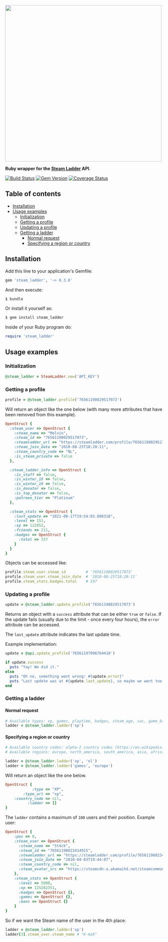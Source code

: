 <img width="500px" src="https://user-images.githubusercontent.com/1312973/131711153-f8390028-8e1d-4e84-8b50-aa859dc4fef8.png"  />

<b>Ruby wrapper for the <a href="https://steamladder.com/">Steam Ladder</a> API</b>.

[![Build Status](https://app.travis-ci.com/melvinsh/steam_ladder.svg?branch=main)](https://app.travis-ci.com/melvinsh/steam_ladder)  [![Gem Version](https://badge.fury.io/rb/steam_ladder.svg)](https://badge.fury.io/rb/steam_ladder)  [![Coverage Status](https://coveralls.io/repos/github/melvinsh/steam_ladder/badge.svg?branch=main)](https://coveralls.io/github/melvinsh/steam_ladder?branch=main)

## <a name='Tableofcontents'></a>Table of contents

<!-- vscode-markdown-toc -->
* [Installation](#Installation)
* [Usage examples](#Usageexamples)
	* [Initialization](#Initialization)
	* [Getting a profile](#Gettingaprofile)
	* [Updating a profile](#Updatingaprofile)
	* [Getting a ladder](#Gettingaladder)
		* [Normal request](#Normalrequest)
		* [Specifying a region or country](#Specifyingaregionorcountry)

<!-- vscode-markdown-toc-config
	numbering=false
	autoSave=true
	/vscode-markdown-toc-config -->
<!-- /vscode-markdown-toc -->

## <a name='Installation'></a>Installation
Add this line to your application's Gemfile:
```ruby
gem 'steam_ladder', '~> 0.3.0'
```

And then execute:
```bash
$ bundle
```

Or install it yourself as:
```bash
$ gem install steam_ladder
```

Inside of your Ruby program do:
```ruby
require 'steam_ladder'
```

## <a name='Usageexamples'></a>Usage examples
### <a name='Initialization'></a>Initialization
``` ruby
@steam_ladder = SteamLadder.new('API_KEY')
```

### <a name='Gettingaprofile'></a>Getting a profile
``` ruby
profile = @steam_ladder.profile('76561198029517073')
``` 

Will return an object like the one below (with many more attributes that have been removed from this example).

``` ruby
OpenStruct {
  :steam_user => OpenStruct {
    :steam_name => "Melvin",
    :steam_id => "76561198029517073",
    :steamladder_url => "https://steamladder.com/profile/76561198029517073/",
    :steam_join_date => "2010-08-25T18:20:11",
    :steam_country_code => "NL",
    :is_steam_private => false
  },

  :steam_ladder_info => OpenStruct {
    :is_staff => false,
    :is_winter_18 => false,
    :is_winter_19 => false,
    :is_donator => false,
    :is_top_donator => false,
    :patreon_tier => "Platinum"
  },

  :steam_stats => OpenStruct {
    :last_update => "2021-08-17T19:54:03.800318",
    :level => 151,
    :xp => 122052,
    :friends => 211,
    :badges => OpenStruct {
      :total => 337
    }
  }
}
```

Objects can be accessed like:

``` ruby
profile.steam_user.steam_id         # '76561198029517073'
profile.steam_user.steam_join_date  # '2010-08-25T18:20:11'
profile.steam_stats.badges.total    # 337
```

### <a name='Updatingaprofile'></a>Updating a profile
``` ruby
update = @steam_ladder.update_profile('76561198029517073')
``` 

Returns an object with a `success` attribute that can be either `true` or `false`.
If the update fails (usually due to the limit - once every four hours), the `error` attribute can be accessed.

The `last_update` attribute indicates the last update time.

Example implementation:

``` ruby
update = @api.update_profile('76561197996764410')

if update.success
  puts "Yay! We did it."
else
  puts "Oh no, something went wrong: #{update.error}"
  puts "Last update was at #{update.last_update}, so maybe we went too fast."
end
```

### <a name='Gettingaladder'></a>Getting a ladder
#### <a name='Normalrequest'></a>Normal request
``` ruby
# Available types: xp, games, playtime, badges, steam_age, vac, game_ban
ladder = @steam_ladder.ladder('xp')
``` 

#### <a name='Specifyingaregionorcountry'></a>Specifying a region or country
``` ruby
# Available country codes: alpha-2 country codes (https://en.wikipedia.org/wiki/ISO_3166-1_alpha-2)
# Available regions: europe, north_america, south_america, asia, africa, oceania, antarctica

ladder = @steam_ladder.ladder('xp', 'nl')
ladder = @steam_ladder.ladder('games', 'europe')
``` 

Will return an object like the one below.

``` ruby
OpenStruct {
            :type => "XP",
        :type_url => "xp",
    :country_code => nil,
          :ladder => []
}
```

The `ladder` contains a maximum of `100` users and their position. Example user:

``` ruby
OpenStruct {
    :pos => 0,
    :steam_user => OpenStruct {
      :steam_name => "St4ck",
      :steam_id => "76561198023414915",
      :steamladder_url => "https://steamladder.com/profile/76561198023414915/",
      :steam_join_date => "2010-04-03T19:44:07",
      :steam_country_code => nil,
      :steam_avatar_src => "https://steamcdn-a.akamaihd.net/steamcommunity/public/images/avatars/c4/c4cad1abe3a53c25e26a827655804bf754fbbe76_full.jpg"
    },
    :steam_stats => OpenStruct {
      :level => 5000,
      :xp => 125282351,
      :badges => OpenStruct {},
      :games => OpenStruct {},
      :bans => OpenStruct {}
    }
}    
```

So if we want the Steam name of the user in the 4th place:

``` ruby
ladder = @steam_ladder.ladder('xp')
ladder[3].steam_user.steam_name # "K-miK"
```

